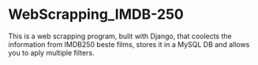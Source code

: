# WebScrapping_IMDB-250

This is a web scrapping program, bulit with Django, that coolects the information from IMDB250 beste films, stores it in a MySQL DB and allows you to aply multiple filters.
